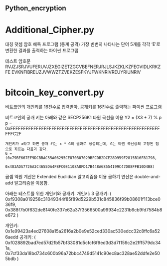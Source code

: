 ## Python_encryption


# Additional_Cipher.py
대칭 덧셈 암호 해독 프로그램 (통계 공격)
가장 빈번히 나타나는 단어 5개를 각각 ‘E’로 변환한 결과를 출력하는 파이썬 프로그램

테스트 암호문
RVJZJSRJVUFERUVJZXEGIZETZGCVBEFNERJRJLSJKZKLKZFEGVIDLKRKZFE
EVKNFIBREUZJVWWZTZVEKZESFKYJFWKNRIVREUYRIUNRIV


# bitcoin_key_convert.py

비트코인의 개인키를 16진수로 입력받아, 공개키를 16진수로 출력하는 파이썬 프로그램

비트코인의 공개 키는 아래와 같은 SECP256K1 타원 곡선을 이용
	Y2 = (X3 + 7) % p
	p = 0xFFFFFFFFFFFFFFFFFFFFFFFFFFFFFFFFFFFFFFFFFFFFFFFFFFFFFFFEFFFFFC2F

	개인키가 x라고 하면 공개 키는 x * G의 결과로 생성되는데, G는 타원 곡선상의 고정된 점으로 좌표는 다음과 같다.
	G = (0x79BE667EF9DCBBAC55A06295CE870B07029BFCDB2DCE28D959F2815B16F81798, 
			0x483ADA7726A3C4655DA4FBFC0E1108A8FD17B448A68554199C47D08FFB10D4B8)

곱셈 역원 계산은 Extended Euclidian 알고리즘을 이용
곱하기 연산은 double-and-add 알고리즘을 이용함.


아래는 테스트를 위한 개인키와 공개키.
개인키: 3
공개키: ( 	0xf9308a019258c31049344f85f89d5229b531c845836f99b08601f113bce036f9,
			0x388f7b0f632de8140fe337e62a37f3566500a99934c2231b6cb9fd7584b8e672 )

개인키: 0x1e99423a4ed27608a15a2616a2b0e9e52ced330ac530edcc32c8ffc6a526aedd
공개키: (	0xf028892bad7ed57d2fb57bf33081d5cfcf6f9ed3d3d7f159c2e2fff579dc341a, 
			0x7cf33da18bd734c600b96a72bbc4749d5141c90ec8ac328ae52ddfe2e505bdb )
